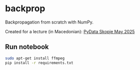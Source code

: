 # backprop

Backpropagation from scratch with NumPy.

Created for a lecture (in Macedonian): [PyData Skopje May 2025](https://youtu.be/cg6wHC7Vcb4)

## Run notebook

```sh
sudo apt-get install ffmpeg
pip install -r requirements.txt
```

